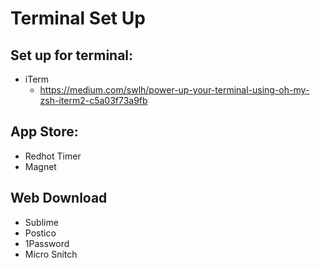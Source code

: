 # Terminal Set Up

## Set up for terminal:
* iTerm
  * https://medium.com/swlh/power-up-your-terminal-using-oh-my-zsh-iterm2-c5a03f73a9fb

## App Store:
* Redhot Timer
* Magnet

## Web Download
* Sublime
* Postico
* 1Password
* Micro Snitch
